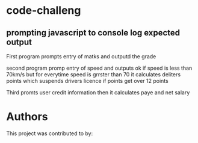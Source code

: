 # code-challeng

## prompting javascript to console log expected output

First program prompts entry of matks and outputd the grade

second program promp entry of speed and outputs ok if speed is less than 70km/s but for everytime speed is grrster than 70 it calculates deliters points which suspends drivers licence if points get over 12 points

Third promts user credit information then it calculates paye and net salary

# Authors
This project was contributed to by:


